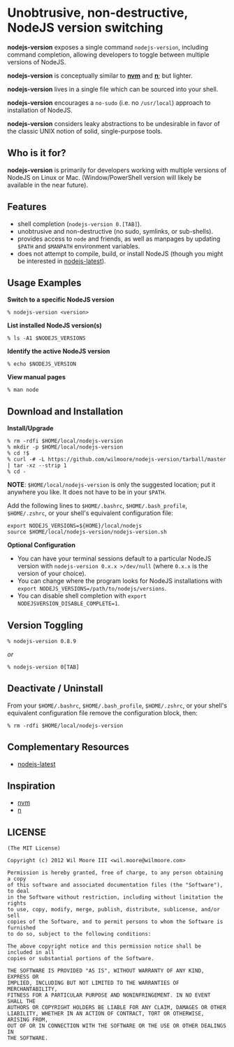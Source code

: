Unobtrusive, non-destructive, NodeJS version switching
============================================================


**nodejs-version** exposes a single command `nodejs-version`, including command completion, allowing developers to toggle between multiple versions of NodeJS.

**nodejs-version** is conceptually similar to **[nvm][nvm]** and **[n][n]**; but lighter.

**nodejs-version** lives in a single file which can be sourced into your shell.

**nodejs-version** encourages a `no-sudo` (i.e. no `/usr/local`) approach to installation of NodeJS.

**nodejs-version** considers leaky abstractions to be undesirable in favor of the classic UNIX notion of solid, single-purpose tools.


Who is it for?
----------------------------

**nodejs-version** is primarily for developers working with multiple versions of NodeJS on Linux or Mac. (Window/PowerShell version will likely be available in the near future).


Features
----------------------------

-   shell completion (`nodejs-version 0.[TAB]`).
-   unobtrusive and non-destructive (no sudo, symlinks, or sub-shells).
-   provides access to `node` and friends, as well as manpages by updating `$PATH` and `$MANPATH` environment variables.
-   does not attempt to compile, build, or install NodeJS (though you might be interested in [nodejs-latest][nodejs-latest]).


Usage Examples
----------------------------

**Switch to a specific NodeJS version**

    % nodejs-version <version>

**List installed NodeJS version(s)**

    % ls -A1 $NODEJS_VERSIONS

**Identify the active NodeJS version**

    % echo $NODEJS_VERSION

**View manual pages**

    % man node


Download and Installation
----------------------------

**Install/Upgrade**

    % rm -rdfi $HOME/local/nodejs-version
    % mkdir -p $HOME/local/nodejs-version
    % cd !$
    % curl -# -L https://github.com/wilmoore/nodejs-version/tarball/master | tar -xz --strip 1
    % cd -

**NOTE**: `$HOME/local/nodejs-version` is only the suggested location; put it anywhere you like. It does not have to be in your `$PATH`.

Add the following lines to `$HOME/.bashrc`, `$HOME/.bash_profile`, `$HOME/.zshrc`, or your shell's equivalent configuration file:

    export NODEJS_VERSIONS=${HOME}/local/nodejs
    source $HOME/local/nodejs-version/nodejs-version.sh

**Optional Configuration**

-   You can have your terminal sessions default to a particular NodeJS version with `nodejs-version 0.x.x >/dev/null`  (where `0.x.x` is the version of your choice).
-   You can change where the program looks for NodeJS installations with `export NODEJS_VERSIONS=/path/to/nodejs/versions`.
-   You can disable shell completion with `export NODEJSVERSION_DISABLE_COMPLETE=1`.


Version Toggling
----------------------------

    % nodejs-version 0.8.9

*or*

    % nodejs-version 0[TAB]


Deactivate / Uninstall
----------------------------

From your `$HOME/.bashrc`, `$HOME/.bash_profile`, `$HOME/.zshrc`, or your shell's equivalent configuration file remove the configuration block, then:

    % rm -rdfi $HOME/local/nodejs-version


Complementary Resources
----------------------------

-   [nodejs-latest][nodejs-latest]


Inspiration
----------------------------

-   [nvm][nvm]
-   [n][n]


LICENSE
------------------------------

    (The MIT License)

    Copyright (c) 2012 Wil Moore III <wil.moore@wilmoore.com>

    Permission is hereby granted, free of charge, to any person obtaining a copy
    of this software and associated documentation files (the "Software"), to deal
    in the Software without restriction, including without limitation the rights
    to use, copy, modify, merge, publish, distribute, sublicense, and/or sell
    copies of the Software, and to permit persons to whom the Software is furnished
    to do so, subject to the following conditions:
    
    The above copyright notice and this permission notice shall be included in all
    copies or substantial portions of the Software.
    
    THE SOFTWARE IS PROVIDED "AS IS", WITHOUT WARRANTY OF ANY KIND, EXPRESS OR
    IMPLIED, INCLUDING BUT NOT LIMITED TO THE WARRANTIES OF MERCHANTABILITY,
    FITNESS FOR A PARTICULAR PURPOSE AND NONINFRINGEMENT. IN NO EVENT SHALL THE
    AUTHORS OR COPYRIGHT HOLDERS BE LIABLE FOR ANY CLAIM, DAMAGES OR OTHER
    LIABILITY, WHETHER IN AN ACTION OF CONTRACT, TORT OR OTHERWISE, ARISING FROM,
    OUT OF OR IN CONNECTION WITH THE SOFTWARE OR THE USE OR OTHER DEALINGS IN
    THE SOFTWARE.




[nvm]:            https://github.com/creationix/nvm
[n]:              https://github.com/visionmedia/n
[nodejs-latest]:  https://github.com/wilmoore/nodejs-latest
